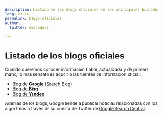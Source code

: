 ```yaml
---
description: Listado de los blogs oficiales de los principales buscadores
lang: es_ES
permalink: blogs-oficiales
author:
  twitter: emirodgar
  
---
```


# Listado de los blogs oficiales

Cuando queremos conocer información fiable, actualizada y de primera mano, lo más sensato es acudir a las fuentes de información oficial.

- [Blog de **Google** (Search Blog)](https://developers.google.com/search/blog)
- [Blog de **Bing**](https://blogs.bing.com/)
- [Blog de **Yandex**](https://webmaster.yandex.ru/blog/)

Además de los blogs, Google tiende a publicar noticias relacionadas con los algoritmos a través de su cuenta de Twitter de [Google Search Central](https://twitter.com/googlesearchc).  
<!--stackedit_data:
eyJoaXN0b3J5IjpbLTEwNTY1MTMxMjZdfQ==
-->